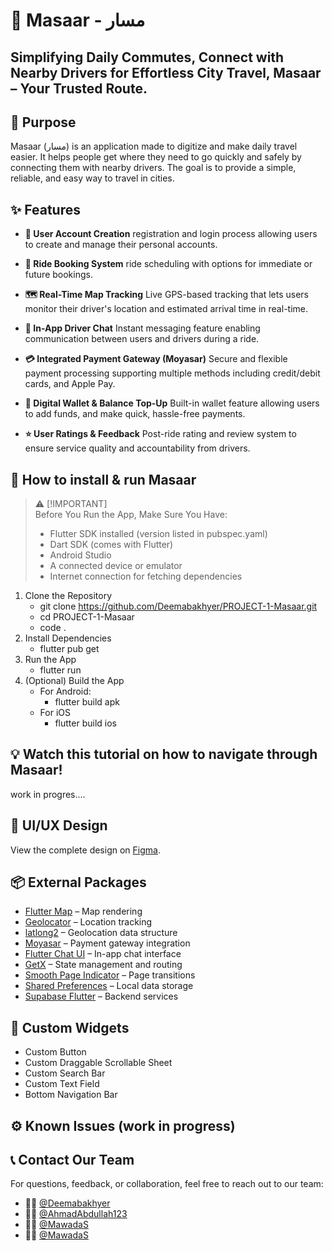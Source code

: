 #  🚗 Masaar - مسار

## Simplifying Daily Commutes, Connect with Nearby Drivers for Effortless City Travel, Masaar – Your Trusted Route.

##  🎯 Purpose
Masaar (مسار) is an application made to digitize and make daily travel easier. It helps people get where they need to go quickly and safely by connecting them with nearby drivers. The goal is to provide a simple, reliable, and easy way to travel in cities.

## ✨ Features
- **🔐 User Account Creation**
   registration and login process allowing users to create and manage their personal accounts.

- **🚕 Ride Booking System**
   ride scheduling with options for immediate or future bookings.

- **🗺️ Real-Time Map Tracking**
   Live GPS-based tracking that lets users monitor their driver's location and estimated arrival time in real-time.

- **💬 In-App Driver Chat**
   Instant messaging feature enabling communication between users and drivers during a ride.

- **💳 Integrated Payment Gateway (Moyasar)**
   Secure and flexible payment processing supporting multiple methods including credit/debit cards, and Apple Pay.

- **👛 Digital Wallet & Balance Top-Up**
   Built-in wallet feature allowing users to add funds, and make quick, hassle-free payments.

- **⭐ User Ratings & Feedback**
   Post-ride rating and review system to ensure service quality and accountability from drivers.

## 🚀 How to install & run Masaar
> ⚠️ [!IMPORTANT]\
> Before You Run the App, Make Sure You Have:
> - Flutter SDK installed (version listed in pubspec.yaml)
> - Dart SDK (comes with Flutter)
> - Android Studio
> - A connected device or emulator
> - Internet connection for fetching dependencies

1. Clone the Repository
    - git clone https://github.com/Deemabakhyer/PROJECT-1-Masaar.git
    - cd PROJECT-1-Masaar
    - code .
2. Install Dependencies
    - flutter pub get
3. Run the App
    - flutter run
4. (Optional) Build the App
    - For Android:
        - flutter build apk
    - For iOS
        - flutter build ios
        
## 💡 Watch this tutorial on how to navigate through Masaar!
work in progres....

## 🎨 UI/UX Design
View the complete design on [Figma](https://www.figma.com/design/synPECe3VTrOajQMPtQPWh/Masaar?node-id=0-1&t=nqYHZSD7lLfXy7Ss-1).

##  📦 External Packages
- [Flutter Map](https://pub.dev/packages/flutter_map) – Map rendering
- [Geolocator](https://pub.dev/packages/geolocator) – Location tracking
- [latlong2](https://pub.dev/packages/latlong2) – Geolocation data structure
- [Moyasar](https://pub.dev/packages/moyasar) – Payment gateway integration
- [Flutter Chat UI](https://pub.dev/packages/flutter_chat_ui) – In-app chat interface
- [GetX](https://pub.dev/packages/get) – State management and routing
- [Smooth Page Indicator](https://pub.dev/packages/smooth_page_indicator) – Page transitions
- [Shared Preferences](https://pub.dev/packages/shared_preferences) – Local data storage
- [Supabase Flutter](https://pub.dev/packages/supabase_flutter) – Backend services

## 🧩 Custom Widgets
- Custom Button  
- Custom Draggable Scrollable Sheet  
- Custom Search Bar  
- Custom Text Field  
- Bottom Navigation Bar  

## ⚙️ Known Issues (work in progress)

## 📞 Contact Our Team
For questions, feedback, or collaboration, feel free to reach out to our team:
- 👩‍💻 [@Deemabakhyer](https://github.com/Deemabakhyer)
- 👨‍💻 [@AhmadAbdullah123](https://github.com/AhmadAbdullah123)
- 👩‍💻 [@MawadaS](https://github.com/MawadaS)
- 👩‍💻 [@MawadaS](https://github.com/MawadaS)

